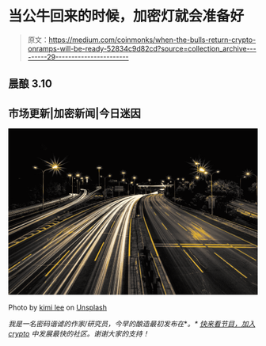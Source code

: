 # 当公牛回来的时候，加密灯就会准备好

> 原文：<https://medium.com/coinmonks/when-the-bulls-return-crypto-onramps-will-be-ready-52834c9d82cd?source=collection_archive---------29----------------------->

## 晨酿 3.10

## 市场更新|加密新闻|今日迷因

![](img/7c611152d3ca8a911e429f48dcafad5c.png)

Photo by [kimi lee](https://unsplash.com/@kimileee?utm_source=medium&utm_medium=referral) on [Unsplash](https://unsplash.com?utm_source=medium&utm_medium=referral)

*我是一名密码谐谑的作家/研究员，今早的酿造最初发布在*[](https://www.cryptobanter.com/)**。* [*快来看节目，加入 crypto*](https://www.youtube.com/c/CryptoBanterGroup) *中发展最快的社区。谢谢大家的支持！**
